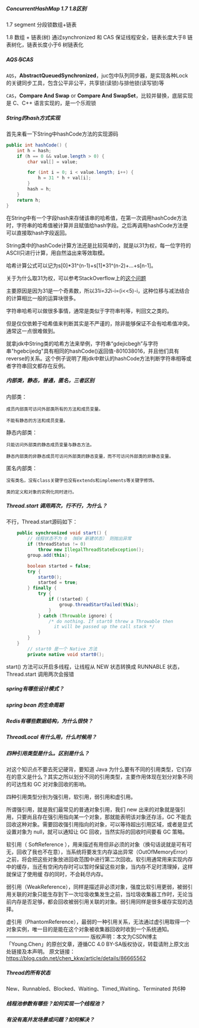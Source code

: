 ##### ConcurrentHashMap 1.7 1.8区别

1.7 segment 分段锁数组+链表 

1.8 数组 + 链表(树)  通过synchronized 和 CAS 保证线程安全，链表长度大于8 链表树化，链表长度小于6 树链表化

##### AQS与CAS

`AQS`，**AbstractQueuedSynchronized**，juc包中队列同步器，是实现各种Lock的关键同步工具，包含公平非公平，共享锁(读锁)与排他锁(读写锁)等

`CAS`，**Compare And Swap** or **Compare And SwapSet**，比较并替换，底层实现是 C、C++ 语言实现的，是一个乐观锁

##### String的hash方式实现

首先来看一下String中hashCode方法的实现源码

```java
public int hashCode() {
    int h = hash;
    if (h == 0 && value.length > 0) {
        char val[] = value;

        for (int i = 0; i < value.length; i++) {
            h = 31 * h + val[i];
        }
        hash = h;
    }
    return h;
}
```

在String中有一个字段hash来存储该串的哈希值，在第一次调用hashCode方法时，字符串的哈希值被计算并且赋值给hash字段。之后再调用hashCode方法便可以直接取hash字段返回。

String类中的hashCode计算方法还是比较简单的，就是以31为权，每一位字符的ASCII只进行计算，用自然溢出来等效取模。

哈希计算公式可以记为s[0]*31^(n-1)+s[1]*31^(n-2)+...+s[n-1]。

关于为什么取31为权，可以参考StackOverflow上的[这个问题](http://stackoverflow.com/questions/299304/why-does-javas-hashcode-in-string-use-31-as-a-multiplier)

主要原因是因为31是一个奇素数，所以31*i=32*i-i=(i<<5)-i，这种位移与减法结合的计算相比一般的运算块很多。

字符串哈希可以做很多事情，通常是类似于字符串判等，判回文之类的。

但是仅仅依赖于哈希值来判断其实是不严谨的，除非能够保证不会有哈希值冲突。通常这一点很难做到。

就拿jdk中String类的哈希方法来举例，字符串“gdejicbegh”与字符串"hgebcijedg"具有相同的hashCode()返回值-801038016，并且他们具有reverse的关系。这个例子说明了用jdk中默认的hashCode方法判断字符串相等或者字符串回文都存在反例。

##### 内部类，静态，普通，匿名，三者区别

内部类：

    成员内部类可访问外部类所有的方法和成员变量。
    
    不能有静态的方法和成员变量。

静态内部类：

    只能访问外部类的静态成员变量与静态方法。
    
    静态内部类的非静态成员可访问外部类的静态变量，而不可访问外部类的非静态变量。

匿名内部类：

    没有类名，没有class关键字也没有extends和implements等关键字修饰。
    
    类的定义和对象的实例化同时进行。
##### Thread.start 调用两次，行不行，为什么？

不行，Thread.start源码如下：

```java
    public synchronized void start() {
      	// 线程状态不为 0 （NEW 新建状态） 则抛出异常
        if (threadStatus != 0)
            throw new IllegalThreadStateException();
        group.add(this);

        boolean started = false;
        try {
            start0();
            started = true;
        } finally {
            try {
                if (!started) {
                    group.threadStartFailed(this);
                }
            } catch (Throwable ignore) {
                /* do nothing. If start0 threw a Throwable then
                  it will be passed up the call stack */
            }
        }
    }
		// start0 是一个 Native 方法
		private native void start0();
```

start() 方法可以开启多线程，让线程从 NEW 状态转换成 RUNNABLE 状态，Thread.start 调用两次会报错

##### spring有哪些设计模式？



##### spring bean 的生命周期



##### Redis有哪些数据结构，为什么很快？



##### ThreadLocal 有什么用，什么时候用？



##### 四种引用类型是什么。区别是什么？

对这个知识点不要去死记硬背，要知道 Java 为什么要有不同的引用类型，它们存在的意义是什么？其实之所以划分不同的引用类型，主要作用体现在划分对象不同的可达性和 GC 对对象回收的影响。

四种引用类型分别为强引用，软引用，弱引用和虚引用。

所谓强引用，就是我们最常见的普通对象引用，我们 new 出来的对象就是强引用，只要尚且存在强引用指向某一个对象，那就能表明该对象还存活，GC 不能去回收这种对象。需要回收强引用指向的对象，可以等待超出引用区域，或者是显式设置对象为 null，就可以通知让 GC 回收，当然实际的回收时间要看 GC 策略。

软引用（ SoftReference ），用来描述有用但非必须的对象（换句话说就是可有可无，回收了我也不在意），当系统将要发生内存溢出异常（OutOfMemoryError）之前，将会把这些对象放进回收范围中进行第二次回收。软引用通常用来实现内存中的缓存，当还有空闲内存时可以暂时保留这些对象，当内存不足时清理掉，这样就保证了使用缓 存的同时，不会耗尽内存。

弱引用（WeakReference），同样是描述非必须对象，强度比软引用更弱，被弱引用关联的对象只能生存到下一次垃圾收集发生之前，当垃圾收集器工作时，无论当前内存是否足够，都会回收被弱引用关联的对象。弱引用同样是很多缓存实现的选择。

虚引用（PhantomReference），最弱的一种引用关系，无法通过虚引用取得一个对象实例，唯一目的是能在这个对象被收集器回收时收到一个系统通知。
————————————————
版权声明：本文为CSDN博主「Young.Chen」的原创文章，遵循CC 4.0 BY-SA版权协议，转载请附上原文出处链接及本声明。
原文链接：https://blog.csdn.net/chen_kkw/article/details/86665562

##### Thread的所有状态

New、Runnabled、Blocked、Waiting、Timed_Waiting、Terminated 共6种

##### 线程池参数有哪些？如何实现一个线程池？



##### 有没有高并发场景或问题？如何解决？

